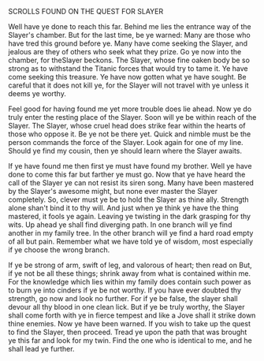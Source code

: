 SCROLLS FOUND ON THE QUEST FOR SLAYER  
  
Well have ye done to reach this far. Behind me lies the entrance way of the Slayer's chamber. But for the last time, be ye warned: Many are those who have tred this ground before ye. Many have come seeking the Slayer, and jealous are they of others who seek what they prize. Go ye now into the chamber, for theSlayer beckons. The Slayer, whose fine oaken body be so strong as to withstand the Titanic forces that would try to tame it. Ye have come seeking this treasure. Ye have now gotten what ye have sought. Be careful that it does not kill ye, for the Slayer will not travel with ye unless it deems ye worthy.  
  
Feel good for having found me yet more trouble does lie ahead. Now ye do truly enter the resting place of the Slayer. Soon will ye be within reach of the Slayer. The Slayer, whose cruel head does strike fear within the hearts of those who oppose it. Be ye not be there yet. Quick and nimble must be the person commands the force of the Slayer. Look again for one of my line. Should ye find my cousin, then ye should learn where the Slayer awaits.  
  
If ye have found me then first ye must have found my brother. Well ye have done to come this far but farther ye must go. Now that ye have heard the call of the Slayer ye can not resist its siren song. Many have been mastered by the Slayer's awesome might, but none ever master the Slayer completely. So, clever must ye be to hold the Slayer as thine ally. Strength alone shan't bind it to thy will. And just when ye think ye have the thing mastered, it fools ye again. Leaving ye twisting in the dark grasping for thy wits. Up ahead ye shall find diverging path. In one branch will ye find another in my family tree. In the other branch will ye find a hard road empty of all but pain. Remember what we have told ye of wisdom, most especially if ye choose the wrong branch.  
  
If ye be strong of arm, swift of leg, and valorous of heart; then read on But, if ye not be all these things; shrink away from what is contained within me. For the knowledge which lies within my family does contain such power as to burn ye into cinders if ye be not worthy. If you have ever doubted thy strength, go now and look no further. For if ye be false, the slayer shall devour all thy blood in one clean lick. But if ye be truly worthy, the Slayer shall come forth with ye in fierce tempest and like a Jove shall it strike down thine enemies. Now ye have been warned. If you wish to take up the quest to find the Slayer, then proceed. Tread ye upon the path that was brought ye this far and look for my twin. Find the one who is identical to me, and he shall lead ye further. 